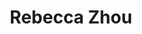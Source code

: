 ---
layout: post
title: Rebecca Zhou
school: NYU
major: Major?
image: https://static.squarespace.com/static/50354720c4aa2d2d3150d3d8/t/50365774e4b09af678eeeb54/1345738613123/?format=300w
position: ??
positionURL: http://www.techatnyu.org/position
now: Into the Gloss
nowURL: http://www.google.com
twitter: rbeccazhou
email: t@NYU email?
graduate: 2014
weight: 11
---